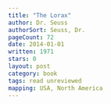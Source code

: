 ```yaml
---
title: "The Lorax"
author: Dr. Seuss
authorSort: Seuss, Dr.
pageCount: 72
date: 2014-01-01
written: 1971
stars: 0
layout: post
category: book
tags: read unreviewed
mapping: USA, North America
---
```

